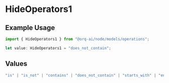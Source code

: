 # HideOperators1

## Example Usage

```typescript
import { HideOperators1 } from "@orq-ai/node/models/operations";

let value: HideOperators1 = "does_not_contain";
```

## Values

```typescript
"is" | "is_not" | "contains" | "does_not_contain" | "starts_with" | "ends_with" | "is_empty" | "is_not_empty"
```